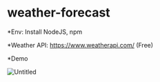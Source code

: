 # weather-forecast

*Env: Install NodeJS, npm

*Weather API: https://www.weatherapi.com/ (Free)

*Demo

![Untitled](https://user-images.githubusercontent.com/62415557/163304685-44a29094-f449-411d-b427-25b8e70ce290.png)
